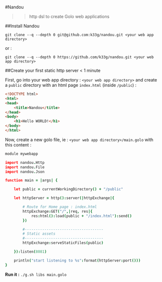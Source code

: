 #Nandou

>>http dsl to create Golo web applications

##Install Nandou

	git clone --q --depth 0 git@github.com:k33g/nandou.git <your web app directory>

or :

	git clone --q --depth 0 https://github.com/k33g/nandou.git <your web app directory>

##Create your first static http server < 1 minute

First, go into your web app directory : `<your web app directory>` and create a `public` directory with an html page `index.html` (inside `/public`) :

```html
<!DOCTYPE html>
<html>
<head>
    <title>Nandou</title>
</head>
<body>
    <h1>Hello WORLD!</h1>
</body>
</html>
```

Now, create a new golo file, ie : `<your web app directory>/main.golo` with this content :

```coffeescript
module mywebapp

import nandou.Http
import nandou.File
import nandou.Json

function main = |args| {

    let public = currentWorkingDirectory() + "/public"

    let httpServer = http():server(|httpExchange|{

        # Route for Home page : index.html
        httpExchange:GET("/",|req, res|{
            res:html():load(public + "/index.html"):send()
        })

        #------------------------------------
        # Static assets
        #------------------------------------
        httpExchange:serveStaticFiles(public)

    }):listen(8081)

    println("start listening to %s":format(httpServer:port()))
}
```

**Run it :** `./g.sh libs main.golo`
